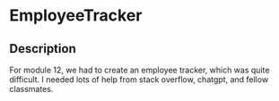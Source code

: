 # EmployeeTracker

## Description

For module 12, we had to create an employee tracker, which was quite difficult. I needed lots of help from stack overflow, chatgpt, and fellow classmates. 
